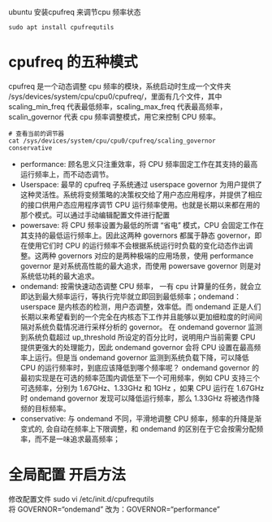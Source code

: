 ubuntu 安装cpufreq 来调节cpu 频率状态

```shell
sudo apt install cpufrequtils
```



# cpufreq 的五种模式
cpufreq 是一个动态调整 cpu 频率的模块，系统启动时生成一个文件夹 /sys/devices/system/cpu/cpu0/cpufreq/，里面有几个文件，其中 scaling_min_freq 代表最低频率，scaling_max_freq 代表最高频率，scalin_governor 代表 cpu 频率调整模式，用它来控制 CPU 频率。


```shell
# 查看当前的调节器
cat /sys/devices/system/cpu/cpu0/cpufreq/scaling_governor
conservative
```
- performance: 顾名思义只注重效率，将 CPU 频率固定工作在其支持的最高运行频率上，而不动态调节。
- Userspace: 最早的 cpufreq 子系统通过 userspace governor 为用户提供了这种灵活性。系统将变频策略的决策权交给了用户态应用程序，并提供了相应的接口供用户态应用程序调节 CPU 运行频率使用。也就是长期以来都在用的那个模式。可以通过手动编辑配置文件进行配置
- powersave: 将 CPU 频率设置为最低的所谓 “省电” 模式，CPU 会固定工作在其支持的最低运行频率上。因此这两种 governors 都属于静态 governor，即在使用它们时 CPU 的运行频率不会根据系统运行时负载的变化动态作出调整。这两种 governors 对应的是两种极端的应用场景，使用 performance governor 是对系统高性能的最大追求，而使用 powersave governor 则是对系统低功耗的最大追求。
- ondemand: 按需快速动态调整 CPU 频率， 一有 cpu 计算量的任务，就会立即达到最大频率运行，等执行完毕就立即回到最低频率；ondemand：userspace 是内核态的检测，用户态调整，效率低。而 ondemand 正是人们长期以来希望看到的一个完全在内核态下工作并且能够以更加细粒度的时间间隔对系统负载情况进行采样分析的 governor。 在 ondemand governor 监测到系统负载超过 up_threshold 所设定的百分比时，说明用户当前需要 CPU 提供更强大的处理能力，因此 ondemand governor 会将 CPU 设置在最高频率上运行。但是当 ondemand governor 监测到系统负载下降，可以降低 CPU 的运行频率时，到底应该降低到哪个频率呢？ ondemand governor 的最初实现是在可选的频率范围内调低至下一个可用频率，例如 CPU 支持三个可选频率，分别为 1.67GHz、1.33GHz 和 1GHz ，如果 CPU 运行在 1.67GHz 时 ondemand governor 发现可以降低运行频率，那么 1.33GHz 将被选作降频的目标频率。
- conservative: 与 ondemand 不同，平滑地调整 CPU 频率，频率的升降是渐变式的, 会自动在频率上下限调整，和 ondemand 的区别在于它会按需分配频率，而不是一味追求最高频率；

# 全局配置 开启方法
修改配置文件 sudo vi /etc/init.d/cpufrequtils<br> 将 GOVERNOR=“ondemand” 改为：GOVERNOR=“performance”